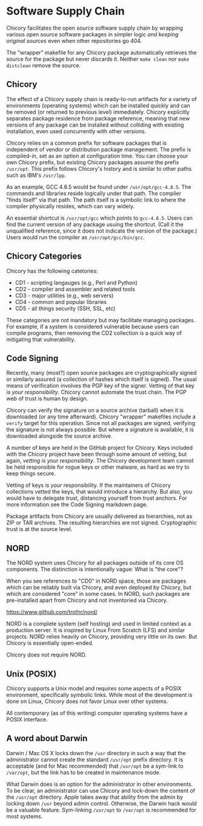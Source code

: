 # Software Supply Chain

Chicory facilitates the open source software supply chain by wrapping
various open source software packages in simpler logic *and keeping
original sources* even when other repositories go 404.

The "wrapper" makefile for any Chicory package automatically retrieves
the source for the package but never discards it. Neither `make clean`
nor `make distclean` remove the source.

## Chicory

The effect of a Chicory supply chain is ready-to-run artifacts for
a variety of environments (operating systems) which can be installed
quickly and can be removed (or returned to previous level) immediately.
Chicory explicitly separates package residence from package reference,
meaning that new versions of any package can be installed without
colliding with existing installation, even used concurrently
with other versions.

Chicory relies on a common prefix for software packages
that is independent of vendor or distribution package management.
The prefix is compiled-in, set as an option at configuration time.
You can choose your own Chicory prefix, but existing Chicory packages
assume the prefix `/usr/opt`. This prefix follows Chicory's history
and is similar to other paths such as IBM's `/usr/lpp`.

As an example, GCC 4.8.5 would be found under `/usr/opt/gcc-4.8.5`.
The commands and libraries reside logically under that path. The compiler
"finds itself" via that path. The path itself is a symbolic link
to where the compiler physically resides, which can vary widely.

An essential shortcut is `/usr/opt/gcc` which points to `gcc-4.8.5`.
Users can find the current version of any package usuing the shortcut.
(Call it the unqualified reference, since it does not indicate the version
of the package.) Users would run the compiler as `/usr/opt/gcc/bin/gcc`.

## Chicory Categories

Chicory has the following catetories:

* CD1 - scripting langauges (e.g., Perl and Python)
* CD2 - compiler and assembler and related tools
* CD3 - major utilities (e.g., web servers)
* CD4 - common and popular libraries
* CD5 - all things security (SSH, SSL, etc)

These categories are not mandatory but may facilitate managing packages.
For example, if a system is considered vulnerable because users can
compile programs, then removing the CD2 collection is a quick way of
mitigating that vulnerability.

## Code Signing

Recently, many (most?) open source packages are cryptographically signed
or similarly assured (a collection of hashes which itself is signed).
The usual means of verification involves the PGP key of the signer.
Vetting of that key is *your responsibility*. Chicory cannot automate
the trust chain. The PGP web of trust is human by design.

Chicory can verify the signature on a source archive (tarball) when
it is downloaded (or any time afterward). Chicory "wrapper" makefiles
include a `verify` target for this operation. Since not all packages are
signed, verifying the signature is not always possible. But where a
signature is available, it is downloaded alongside the source archive.

A number of keys are held in the GitHub project for Chicory.
Keys included with the Chicory project have been through some amount
of vetting, but again, *vetting is your responsibility*. The Chicory
development team cannot be held responsible for rogue keys or other
malware, as hard as we try to keep things secure.

Vetting of keys is *your* responsibility. If the maintainers of Chicory
collections vetted the keys, that would introduce a hierarchy. But also,
you would have to delegate trust, distancing yourself from trust anchors.
For more information see the Code Signing markdown page.

Package artifacts from Chicory are usually delivered as hierarchies,
not as ZIP or TAR archives. The resulting hierarchies are not signed.
Cryptographic trust is at the source level.

## NORD

The NORD system uses Chicory for all packages outside of its core OS
components. The distinction is intentionally vague: What is "the core"?

When you see references to "CD0" in NORD space, those are packages
which can be reliably built via Chicory, and even deployed by Chicory,
but which are considered "core" in some cases. In NORD, such packages
are pre-installed apart from Chicory and not inventoried via Chicory.

https://www.github.com/trothr/nord/

NORD is a complete system (self hosting) and used in limited context
as a production server. It is inspired by Linux From Scratch (LFS)
and similar projects. NORD relies heavily on Chicory, providing
very little on its own. But Chicory is essentially open-ended.

Chicory does not require NORD.

## Unix (POSIX)

Chicory supports a Unix model and requires some aspects of a POSIX
environment, specifically symbolic links. While most of the development
is done on Linux, Chicory does not favor Linux over other systems.

All contemporary (as of this writing) computer operating systems have a
POSIX interface.

## A word about Darwin

Darwin / Mac OS X locks down the `/usr` directory in such a way that the
administrator cannot create the standard `/usr/opt` prefix directory.
It is acceptable (and for Mac recommended) that `/usr/opt` be a sym-link
to `/var/opt`, but the link has to be created in maintenance mode.

What Darwin does is an option for the administrator in other environments.
To be clear, an administrator can use Chicory and lock-down the content
of the `/usr/opt` directory. Apple takes away that ability from the admin
by locking down `/usr` beyond admin control. Otherwise, the Darwin hack
would be a valuable feature. Sym-linking `/usr/opt` to `/var/opt`
is recommended for most systems.


